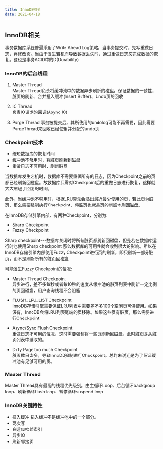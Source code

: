 ```yaml
---
title: InnoDB相关
date: 2021-04-18 
---
```


## InnoDB相关

事务数据库系统普遍采用了Write Ahead Log策略，当事务提交时，先写重做日志，再修改页。当由于发生宕机而导致数据丢失时，通过重做日志来完成数据的恢复。这也是事务ACID中的D(Durability)


### InnoDB的后台线程  

1. Master Thread  
Master Thread负责将缓冲池中的数据异步刷新的磁盘，保证数据的一致性，脏页的刷新、合并插入缓冲(Insert Buffer)、Undo页的回收

2. IO Thread  
负责IO请求的回调(Async IO)

3. Purge Thread
事务被提交后，其所使用的undolog可能不再需要，因此需要PurgeThread来回收已经使用并分配的undo页


### Checkpoint技术
+ 缩短数据库的恢复时间
+ 缓冲池不够用时，将脏页刷新到磁盘
+ 重做日志不可用时，刷新脏页

当数据库发生宕机时，数据库不需要重做所有的日志，因为Checkpoint之前的页都已经刷新回磁盘。故数据库只需对Checkpoint后的重做日志进行恢复，这样就大大缩短了回复的时间。

此外，当缓冲池不够用时，根据LRU算法会溢出最近最少使用的页，若此页为脏页，那么需要强制执行Checkpoint，将脏页也就是页的新版本刷回磁盘。  

在InnoDB存储引擎内部，有两种Checkpoint，分别为:  
+ Sharp Checkpoint
+ Fuzzy Checkpoint

Sharp checkpoint---数据库关闭时将所有脏页都刷新回磁盘，但是若在数据库运行时也使用Sharp checkpoint 那么数据库的可用性就会收到很大的影响。所以在InnoDB存储引擎内部使用Fuzzy Checkpoint进行页的刷新，即只刷新一部分脏页，而不是刷新所有的脏页回磁盘

可能发生Fuzzy Checkpoint的情况:  
+ Master Thread Checkpoint  
异步进行，差不多每秒或者每10秒的速度从缓冲池的脏页列表中刷新一定比例的页回磁盘，用户查询线程不会阻塞  

+ FLUSH_LRU_LIST Checkpoint  
InnoDB存储引擎需要保证LRU列表中需要差不多100个空闲页可供使用。如果没有，InnoDB会将LRU列表尾端的页移除。如果这些页有脏页，那么需要进行Checkpoint

+ Async/Sync Flush Checkpoint  
重做日志不可用的情况，这时需要强制将一些页刷新回磁盘，此时脏页是从脏页列表中选取的。

+ Dirty Page too much Checkpoint  
脏页数目太多，导致InnoDB强制进行Checkpoint。总的来说还是为了保证缓冲池有足够可用的页。


### Master Thread
Master Thread具有最高的线程优先级别。由主循环Loop、后台循环backgroup loop、刷新循环flush loop、暂停循环suspend loop

### InnoDB关键特性
+ 插入缓冲
  插入缓冲不是缓冲池中的一个部分。
+ 两次写
+ 自适应哈希索引
+ 异步IO
+ 刷新邻接页












